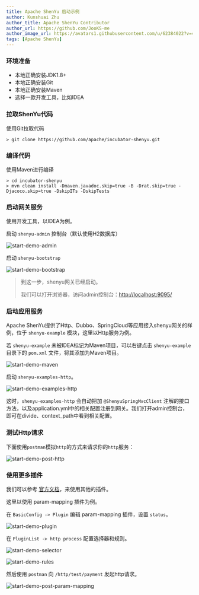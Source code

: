 ```yaml
---
title: Apache ShenYu 启动示例
author: Kunshuai Zhu
author_title: Apache ShenYu Contributor
author_url: https://github.com/JooKS-me
author_image_url: https://avatars1.githubusercontent.com/u/62384022?v=4
tags: [Apache ShenYu]
---
```


### 环境准备

- 本地正确安装JDK1.8+
- 本地正确安装Git
- 本地正确安装Maven
- 选择一款开发工具，比如IDEA

### 拉取ShenYu代码

使用Git拉取代码

```shell
> git clone https://github.com/apache/incubator-shenyu.git
```

### 编译代码

使用Maven进行编译

```shell
> cd incubator-shenyu
> mvn clean install -Dmaven.javadoc.skip=true -B -Drat.skip=true -Djacoco.skip=true -DskipITs -DskipTests
```

### 启动网关服务

使用开发工具，以IDEA为例。

启动 `shenyu-admin` 控制台（默认使用H2数据库）

![start-demo-admin](/img/activities/start-demo/start-demo-admin.png)

启动 `shenyu-bootstrap`

![start-demo-bootstrap](/img/activities/start-demo/start-demo-bootstrap.png)

> 到这一步，shenyu网关已经启动。
>
> 我们可以打开浏览器，访问admin控制台：[http://localhost:9095/](http://localhost:9095/，默认账号密码为：admin/123456)

### 启动应用服务

Apache ShenYu提供了Http、Dubbo、SpringCloud等应用接入shenyu网关的样例，位于 `shenyu-example` 模块，这里以Http服务为例。

若 `shenyu-example` 未被IDEA标记为Maven项目，可以右键点击 `shenyu-example` 目录下的 `pom.xml` 文件，将其添加为Maven项目。

![start-demo-maven](/img/activities/start-demo/start-demo-maven.png)

启动 `shenyu-examples-http`。

![start-demo-examples-http](/img/activities/start-demo/start-demo-examples-http.png)

这时，`shenyu-examples-http` 会自动把加 `@ShenyuSpringMvcClient` 注解的接口方法，以及application.yml中的相关配置注册到网关。我们打开admin控制台，即可在divide、context_path中看到相关配置。

### 测试Http请求

下面使用`postman`模拟`http`的方式来请求你的`http`服务：

![start-demo-post-http](/img/activities/start-demo/start-demo-post-http.png)

### 使用更多插件

我们可以参考 [官方文档](../docs/index)，来使用其他的插件。

这里以使用 param-mapping 插件为例。

在 `BasicConfig -> Plugin` 编辑 param-mapping 插件，设置 `status`。

![start-demo-plugin](/img/activities/start-demo/start-demo-plugin.png)

在 `PluginList -> http process` 配置选择器和规则。

![start-demo-selector](/img/activities/start-demo/start-demo-selector.png)

![start-demo-rules](/img/activities/start-demo/start-demo-rules.png)

然后使用 `postman` 向 `/http/test/payment` 发起http请求。

![start-demo-post-param-mapping](/img/activities/start-demo/start-demo-post-param-mapping.png)
